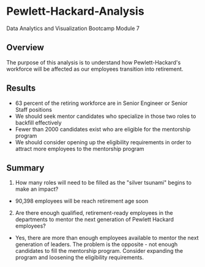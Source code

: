 # Pewlett-Hackard-Analysis
Data Analytics and Visualization Bootcamp Module 7

## Overview
The purpose of this analysis is to understand how Pewlett-Hackard's
workforce will be affected as our employees transition into retirement.  

## Results
* 63 percent of the retiring workforce are in Senior Engineer or Senior Staff positions
* We should seek mentor candidates who specialize in those two roles to backfill effectively
* Fewer than 2000 candidates exist who are eligible for the mentorship program
* We should consider opening up the eligibility requirements in order to attract more employees to the mentorship program

## Summary
1. How many roles will need to be filled as the "silver tsunami" begins to make an impact?
  * 90,398 employees will be reach retirement age soon
2. Are there enough qualified, retirement-ready employees in the departments to mentor the next generation of Pewlett Hackard employees?
  * Yes, there are more than enough employees available to mentor the next generation of leaders.  The problem is the opposite - not enough
  candidates to fill the mentorship program. Consider expanding the program and loosening the eligibility requirements.

